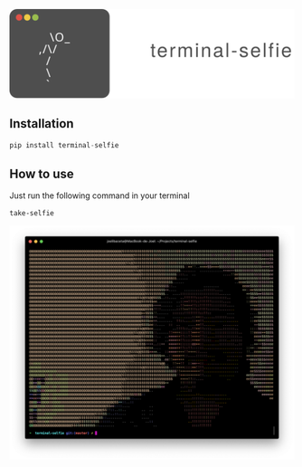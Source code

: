 
![logo](images/logo.svg)

## Installation

```python
pip install terminal-selfie
```

## How to use

Just run the following command in your terminal

```bash
take-selfie
```

![screen](images/screen.png)